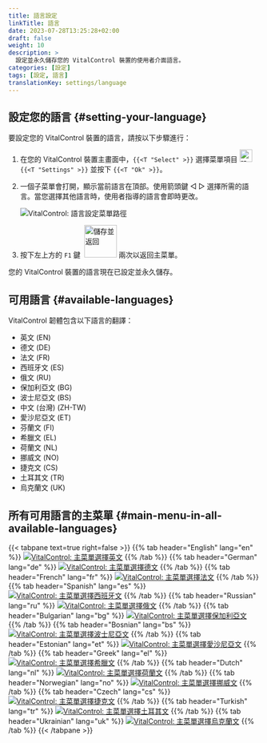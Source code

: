 ```yaml
---
title: 語言設定
linkTitle: 語言
date: 2023-07-28T13:25:28+02:00
draft: false
weight: 10
description: >
  設定並永久儲存您的 VitalControl 裝置的使用者介面語言。
categories: [設定]
tags: [設定, 語言]
translationKey: settings/language
---
```

## 設定您的語言 {#setting-your-language}

要設定您的 VitalControl 裝置的語言，請按以下步驟進行：

1. 在您的 VitalControl 裝置主畫面中，`{{<T "Select" >}}` 選擇菜單項目 <img src="/icons/gear.svg" width="25" align="bottom" alt="設定" /> `{{<T "Settings" >}}` 並按下 `{{<T "Ok" >}}`。

1. 一個子菜單會打開，顯示當前語言在頂部。使用箭頭鍵 ◁ ▷ 選擇所需的語言。當您選擇其他語言時，使用者指導的語言會即時更改。

   ![VitalControl: 語言設定菜單路徑](../images/select-lang.png "設定您的語言")

1. 按下左上方的 `F1` 鍵 &nbsp;<img src="/icons/footer/save_exit.svg" width="65" align="bottom" alt="儲存並返回" /> 兩次以返回主菜單。

您的 VitalControl 裝置的語言現在已設定並永久儲存。

## 可用語言 {#available-languages}

VitalControl 韌體包含以下語言的翻譯：

- 英文 (EN)
- 德文 (DE)
- 法文 (FR)
- 西班牙文 (ES)
- 俄文 (RU)
- 保加利亞文 (BG)
- 波士尼亞文 (BS)
- 中文 (台灣) (ZH-TW)
- 愛沙尼亞文 (ET)
- 芬蘭文 (FI)
- 希臘文 (EL)
- 荷蘭文 (NL)
- 挪威文 (NO)
- 捷克文 (CS)
- 土耳其文 (TR)
- 烏克蘭文 (UK)

## 所有可用語言的主菜單 {#main-menu-in-all-available-languages}

{{< tabpane text=true right=false >}}
  {{% tab header="English" lang="en" %}}
[![VitalControl: 主菜單選擇英文](/images/homescreen/english.png "主菜單 英文")](/en/demo/ "Demo app VitalControl (EN)")
  {{% /tab %}}
  {{% tab header="German" lang="de" %}}
[![VitalControl: 主菜單選擇德文](/images/homescreen/german.png "主菜單 德文")](/demo/ "Demo app VitalControl (DE)")
  {{% /tab %}}
  {{% tab header="French" lang="fr" %}}
[![VitalControl: 主菜單選擇法文](/images/homescreen/french.png "主菜單 法文")](/fr/demo/ "Demo app VitalControl (FR)")
  {{% /tab %}}
  {{% tab header="Spanish" lang="es" %}}
[![VitalControl: 主菜單選擇西班牙文](/images/homescreen/spanish.png "主菜單 西班牙文")](/es/demo/ "Demo app VitalControl (ES)")
  {{% /tab %}}
  {{% tab header="Russian" lang="ru" %}}
[![VitalControl: 主菜單選擇俄文](/images/homescreen/russian.png "主菜單 俄文")](/ru/demo/ "Demo app VitalControl (RU)")
  {{% /tab %}}
  {{% tab header="Bulgarian" lang="bg" %}}
[![VitalControl: 主菜單選擇保加利亞文](/images/homescreen/bulgarian.png "主菜單 保加利亞文")](/bg/demo/ "Demo app VitalControl (BG)")
  {{% /tab %}}
  {{% tab header="Bosnian" lang="bs" %}}
[![VitalControl: 主菜單選擇波士尼亞文](/images/homescreen/bosnian.png "主菜單 波士尼亞文")](/bs/demo/ "Demo app VitalControl (BS)")
  {{% /tab %}}
  {{% tab header="Estonian" lang="et" %}}
[![VitalControl: 主菜單選擇愛沙尼亞文](/images/homescreen/estonian.png "主菜單 愛沙尼亞文")](/et/demo/ "Demo app VitalControl (ET)")
  {{% /tab %}}
  {{% tab header="Greek" lang="el" %}}
[![VitalControl: 主菜單選擇希臘文](/images/homescreen/greek.png "主菜單 希臘文")](/el/demo/ "Demo app VitalControl (EL)")
  {{% /tab %}}
  {{% tab header="Dutch" lang="nl" %}}
[![VitalControl: 主菜單選擇荷蘭文](/images/homescreen/dutch.png "主菜單 荷蘭文")](/nl/demo/ "Demo app VitalControl (NL)")
  {{% /tab %}}
  {{% tab header="Norwegian" lang="no" %}}
[![VitalControl: 主菜單選擇挪威文](/images/homescreen/norwegian.png "主菜單 挪威文")](/no/demo/ "Demo app VitalControl (NO)")
  {{% /tab %}}
  {{% tab header="Czech" lang="cs" %}}
[![VitalControl: 主菜單選擇捷克文](/images/homescreen/czech.png "主菜單 捷克文")](/cs/demo/ "Demo app VitalControl (CS)")
  {{% /tab %}}
  {{% tab header="Turkish" lang="tr" %}}
[![VitalControl: 主菜單選擇土耳其文](/images/homescreen/turkish.png "主菜單 土耳其文")](/tr/demo/ "Demo app VitalControl (TR)")
  {{% /tab %}}
  {{% tab header="Ukrainian" lang="uk" %}}
[![VitalControl: 主菜單選擇烏克蘭文](/images/homescreen/ukrainian.png "主菜單 烏克蘭文")](/uk/demo/ "Demo app VitalControl (UK)")
  {{% /tab %}}
{{< /tabpane >}}
